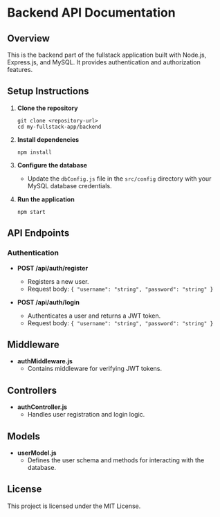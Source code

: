 # Backend API Documentation

## Overview
This is the backend part of the fullstack application built with Node.js, Express.js, and MySQL. It provides authentication and authorization features.

## Setup Instructions

1. **Clone the repository**
   ```
   git clone <repository-url>
   cd my-fullstack-app/backend
   ```

2. **Install dependencies**
   ```
   npm install
   ```

3. **Configure the database**
   - Update the `dbConfig.js` file in the `src/config` directory with your MySQL database credentials.

4. **Run the application**
   ```
   npm start
   ```

## API Endpoints

### Authentication

- **POST /api/auth/register**
  - Registers a new user.
  - Request body: `{ "username": "string", "password": "string" }`
  
- **POST /api/auth/login**
  - Authenticates a user and returns a JWT token.
  - Request body: `{ "username": "string", "password": "string" }`

## Middleware
- **authMiddleware.js**
  - Contains middleware for verifying JWT tokens.

## Controllers
- **authController.js**
  - Handles user registration and login logic.

## Models
- **userModel.js**
  - Defines the user schema and methods for interacting with the database.

## License
This project is licensed under the MIT License.